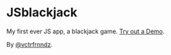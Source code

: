 JSblackjack
===========

My first ever JS app, a blackjack game. [Try out a Demo](http://vctrfrnndz.github.io/JSblackjack/).

By [@vctrfrnndz](http://twitter.com/vctrfrnndz).
